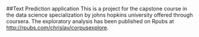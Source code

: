 ##Text Prediction application
This is a project for the capstone course in the data science specialization by johns hopkins university offered through coursera.
The exploratory analysis has been published on Rpubs at http://rpubs.com/chrislav/corpusexplore.
